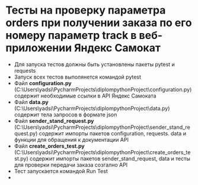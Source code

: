 # Тесты на проверку параметра orders при получении заказа по его номеру параметр track в веб- приложении Яндекс Самокат
- Для запуска тестов должны быть установлены пакеты pytest и requests
- Запуск всех тестов выполянется командой pytest
- Файл **configuration.py** (C:\Users\yadsi\PycharmProjects\diplompythonProject\configuration.py) содержит  необходимые ссылки в API Яндекс Самоката
- Файл **data.py** (C:\Users\yadsi\PycharmProjects\diplompythonProject\data.py) содержит тела запросов в формате json
- Файл **sender_stand_request.py** (C:\Users\yadsi\PycharmProjects\diplompythonProject\sender_stand_request.py) содержит импорты пакетов configuration, requests. data и функции для обращения к документации API
- Файл **create_orders_test.py** (C:\Users\yadsi\PycharmProjects\diplompythonProject\create_orders_test.py) содержит импорты пакетов sender_stand_request, data и тесты для проверки передачи заказа созгално  API
- Тест запускается командой Run Test
- 